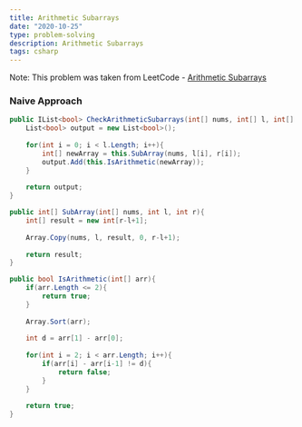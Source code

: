 ```yaml
---
title: Arithmetic Subarrays
date: "2020-10-25"
type: problem-solving
description: Arithmetic Subarrays
tags: csharp
---
```


Note: This problem was taken from LeetCode - [Arithmetic Subarrays](https://leetcode.com/problems/arithmetic-subarrays/)

### Naive Approach

```csharp
public IList<bool> CheckArithmeticSubarrays(int[] nums, int[] l, int[] r) {
	List<bool> output = new List<bool>();
	
	for(int i = 0; i < l.Length; i++){
		int[] newArray = this.SubArray(nums, l[i], r[i]);
		output.Add(this.IsArithmetic(newArray));
	}
	
	return output;
}

public int[] SubArray(int[] nums, int l, int r){
	int[] result = new int[r-l+1];
	
	Array.Copy(nums, l, result, 0, r-l+1);
	
	return result;
}

public bool IsArithmetic(int[] arr){
	if(arr.Length <= 2){
		return true;
	}
	
	Array.Sort(arr);
	
	int d = arr[1] - arr[0];
	
	for(int i = 2; i < arr.Length; i++){
		if(arr[i] - arr[i-1] != d){
			return false;
		}
	}
	
	return true;
}
```
